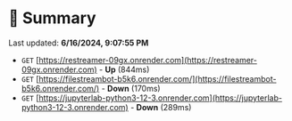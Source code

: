 # 📖 Summary
Last updated: **6/16/2024, 9:07:55 PM**

- `GET` [https://restreamer-09gx.onrender.com](https://restreamer-09gx.onrender.com) - **Up** (844ms)
- `GET` [https://filestreambot-b5k6.onrender.com/](https://filestreambot-b5k6.onrender.com/) - **Down** (170ms)
- `GET` [https://jupyterlab-python3-12-3.onrender.com](https://jupyterlab-python3-12-3.onrender.com) - **Down** (289ms)

